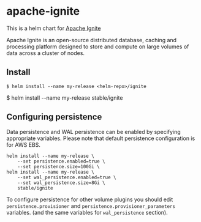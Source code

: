 # apache-ignite

This is a helm chart for [Apache Ignite](https://ignite.apache.org/)

Apache Ignite is an open-source distributed database, caching and processing
platform designed to store and compute on large volumes of data across a
cluster of nodes.

## Install

```console
$ helm install --name my-release <helm-repo>/ignite
```

$ helm install --name my-release stable/ignite
## Configuring persistence

Data persistence and WAL persistence can be enabled by specifying appropriate
variables. Please note that default persistence configuration is for AWS EBS.

```console
helm install --name my-release \
    --set persistence.enabled=true \
    --set persistence.size=100Gi \
helm install --name my-release \
    --set wal_persistence.enabled=true \
    --set wal_persistence.size=8Gi \
    stable/ignite
```

To configure persistence for other volume plugins you should edit
`persistence.provisioner` and `persistence.provisioner_parameters` variables.
(and the same variables for `wal_persistence` section).
